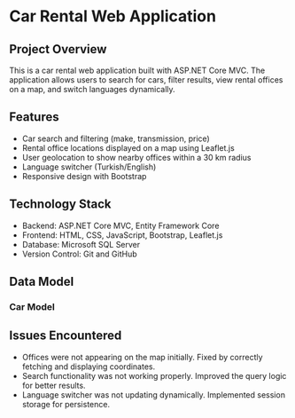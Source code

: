 # Car Rental Web Application

## Project Overview
This is a car rental web application built with ASP.NET Core MVC. The application allows users to search for cars, filter results, view rental offices on a map, and switch languages dynamically.

## Features
- Car search and filtering (make, transmission, price)
- Rental office locations displayed on a map using Leaflet.js
- User geolocation to show nearby offices within a 30 km radius
- Language switcher (Turkish/English)
- Responsive design with Bootstrap

## Technology Stack
- Backend: ASP.NET Core MVC, Entity Framework Core
- Frontend: HTML, CSS, JavaScript, Bootstrap, Leaflet.js
- Database: Microsoft SQL Server
- Version Control: Git and GitHub

## Data Model
### Car Model

## Issues Encountered
- Offices were not appearing on the map initially. Fixed by correctly fetching and displaying coordinates.
- Search functionality was not working properly. Improved the query logic for better results.
- Language switcher was not updating dynamically. Implemented session storage for persistence.


